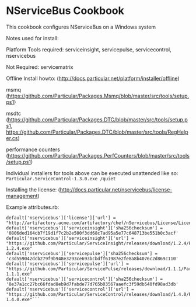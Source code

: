 NServiceBus Cookbook
========================

This cookbook configures NServiceBus on a Windows system

Notes used for install:

Platform Tools required: serviceinsight, servicepulse, servicecontrol, nservicebus

Not Required: servicematrix

Offline Install howto: (http://docs.particular.net/platform/installer/offline)

msmq (https://github.com/Particular/Packages.Msmq/blob/master/src/tools/setup.ps1)

msdtc (https://github.com/Particular/Packages.DTC/blob/master/src/tools/setup.ps1,  https://github.com/Particular/Packages.DTC/blob/master/src/tools/RegHelper.cs)

performance counters (https://github.com/Particular/Packages.PerfCounters/blob/master/src/tools/setup.ps1)

Individual installers for tools above can be executed unattended like so: ```Particular.ServiceControl-1.3.0.exe /quiet```

Installing the license: (http://docs.particular.net/nservicebus/license-management)

Example attributes.rb:
```
default['nservicebus']['license']['url'] = "http://artifactory.acme.com/artifactory/chef/nServicebus/License/License.xml"
default['nservicebus']['serviceinsight']['sha256checksum'] = '0806ded164cb7f19d1f7c2b2e500f3dd68c7ad95a5e77c648713be551b0c3acf'
default['nservicebus']['serviceinsight']['url'] = "https://github.com/Particular/ServiceInsight/releases/download/1.2.4/Particular.ServiceInsight-1.2.4.exe"
default['nservicebus']['servicepulse']['sha256checksum'] = 'c3d559042dcb279f9b948e3293ce693bcbdff61987e2fe8a8b4076c2d869c110'
default['nservicebus']['servicepulse']['url'] = "https://github.com/Particular/ServicePulse/releases/download/1.1.1/Particular.ServicePulse-1.1.1.exe"
default['nservicebus']['servicecontrol']['sha256checksum'] = '8e37a1cc27bc66fdad8eb9d7fabde77d765b03567aaefc3f59db540fd98ad3db'
default['nservicebus']['servicecontrol']['url'] = "https://github.com/Particular/ServiceControl/releases/download/1.4.0/Particular.ServiceControl-1.4.0.exe"```
